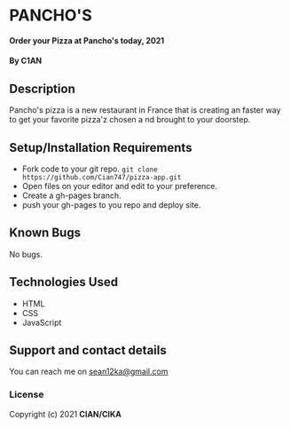 # PANCHO'S
#### Order your Pizza at Pancho's today, 2021
#### By **C1AN**
## Description
Pancho's pizza is a new restaurant in France that is creating an faster way to get your favorite pizza'z chosen a nd brought to your doorstep. 
## Setup/Installation Requirements
* Fork code to your git repo.
``
git clone https://github.com/Cian747/pizza-app.git
``
* Open files on your editor and edit to your preference.
* Create a gh-pages branch.
* push your gh-pages to you repo and deploy site.
## Known Bugs
No bugs.
## Technologies Used
* HTML
* CSS
* JavaScript
## Support and contact details
You can reach me on sean12ka@gmail.com
### License
Copyright (c) 2021 **CIAN/CIKA**